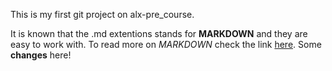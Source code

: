 This is my first git project on alx-pre_course.

It is known that the .md extentions stands for **MARKDOWN** and they are easy to work with. To read more on *MARKDOWN* check the link [here](https://guides.github.com/features/mastering-markdown/).
Some **changes** here!
